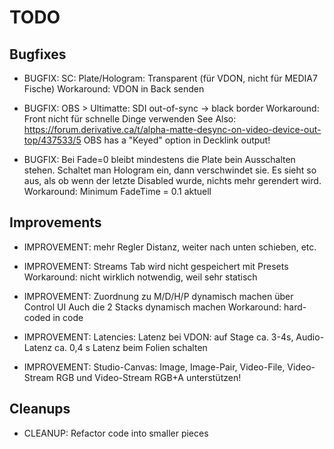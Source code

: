 
TODO
====

Bugfixes
--------

- BUGFIX:
  SC: Plate/Hologram: Transparent (für VDON, nicht für MEDIA7 Fische)
  Workaround: VDON in Back senden

- BUGFIX:
  OBS > Ultimatte: SDI out-of-sync -> black border
  Workaround: Front nicht für schnelle Dinge verwenden
  See Also: https://forum.derivative.ca/t/alpha-matte-desync-on-video-device-out-top/437533/5
  OBS has a "Keyed" option in Decklink output!

- BUGFIX: 
  Bei Fade=0 bleibt mindestens die Plate bein Ausschalten stehen. Schaltet man Hologram ein, dann verschwindet sie.
  Es sieht so aus, als ob wenn der letzte Disabled wurde, nichts mehr gerendert wird.
  Workaround: Minimum FadeTime = 0.1 aktuell

Improvements
------------

- IMPROVEMENT:
  mehr Regler Distanz, weiter nach unten schieben, etc.

- IMPROVEMENT:
  Streams Tab wird nicht gespeichert mit Presets
  Workaround: nicht wirklich notwendig, weil sehr statisch

- IMPROVEMENT:
  Zuordnung zu M/D/H/P dynamisch machen über Control UI
  Auch die 2 Stacks dynamisch machen
  Workaround: hard-coded in code

- IMPROVEMENT:
  Latencies:
  Latenz bei VDON: auf Stage ca. 3-4s, Audio-Latenz ca. 0,4 s
  Latenz beim Folien schalten

- IMPROVEMENT:
  Studio-Canvas: Image, Image-Pair, Video-File, Video-Stream RGB und
  Video-Stream RGB+A unterstützen!

Cleanups
--------

- CLEANUP:
  Refactor code into smaller pieces

